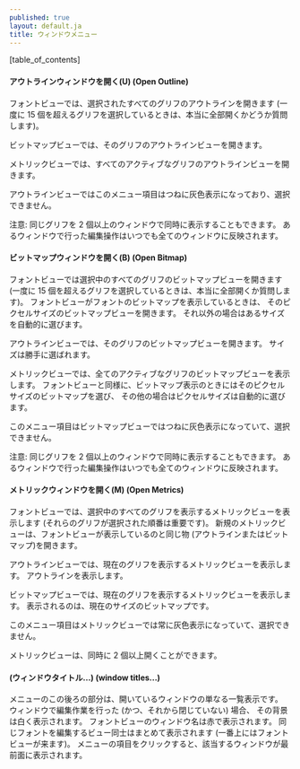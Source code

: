 ```yaml
---
published: true
layout: default.ja
title: ウィンドウメニュー
---
```

<!--
published: true
layout: default
title: The Window Menu
-->

[table_of_contents]


<!--
#### Open Outline
-->
#### アウトラインウィンドウを開く(U) (Open Outline)

<!--
In the font view this will open outline views on all selected glyphs (if
there are more than 15 or so it will ask whether you really meant to do
that).
-->
フォントビューでは、選択されたすべてのグリフのアウトラインを開きます
(一度に 15 個を超えるグリフを選択しているときは、本当に全部開くかどうか質問します)。

<!--
In the bitmap view it will open an outline view on the current glyph.
-->
ビットマップビューでは、そのグリフのアウトラインビューを開きます。

<!--
In the metrics view it will open an outline view on whatever glyph is
active.
-->
メトリックビューでは、すべてのアクティブなグリフのアウトラインビューを開きます。

<!--
This menu item is always grey in an outline view.
-->
アウトラインビューではこのメニュー項目はつねに灰色表示になっており、選択できません。

<!--
Note: It is possible to have more than one window displaying the same
glyph. Any editing that occurs in one should be reflected in all.
-->
注意: 同じグリフを 2 個以上のウィンドウで同時に表示することもできます。
あるウィンドウで行った編集操作はいつでも全てのウィンドウに反映されます。


<!--
#### Open Bitmap
-->
#### ビットマップウィンドウを開く(B) (Open Bitmap)

<!--
In the font view this will open bitmap views on all selected glyphs (if
there are more than 15 or so it will ask whether you really meant to do
that). If the font view is displaying a bitmap then it will open a
bitmap view showing that pixelsize, otherwise it will pick a pixelsize.
-->
フォントビューでは選択中のすべてのグリフのビットマップビューを開きます
(一度に 15 個を超えるグリフを選択しているときは、本当に全部開くか質問します)。
フォントビューがフォントのビットマップを表示しているときは、
そのピクセルサイズのビットマップビューを開きます。
それ以外の場合はあるサイズを自動的に選びます。

<!--
In the outline view it will open a bitmap view on the current glyph. It
will pick a pointsize.
-->
アウトラインビューでは、そのグリフのビットマップビューを開きます。
サイズは勝手に選ばれます。

<!--
In the metrics view it will open an outline view on whatever glyph is
active, as with the font view, if it is displaying a bitmap it will use
its pixelsize, otherwise it will pick a pixelsize.
-->
メトリックビューでは、全てのアクティブなグリフのビットマップビューを表示します。
フォントビューと同様に、ビットマップ表示のときにはそのピクセルサイズのビットマップを選び、
その他の場合はピクセルサイズは自動的に選びます。

<!--
This menu item is always grey in an bitmap view.
-->
このメニュー項目はビットマップビューではつねに灰色表示になっていて、選択できません。

<!--
Note: It is possible to have more than one window displaying the same
glyph. Any editing that occurs in one should be reflected in all.
-->
注意: 同じグリフを 2 個以上のウィンドウで同時に表示することもできます。
あるウィンドウで行った編集操作はいつでも全てのウィンドウに反映されます。


<!--
#### Open Metrics
-->
#### メトリックウィンドウを開く(M) (Open Metrics)

<!--
In the font view it will open a metrics view displaying all selected
glyphs (the order in which you selected those glyphs is important). The
new metrics view will display whatever the font view displays (outline
or bitmap).
-->
フォントビューでは、選択中のすべてのグリフを表示するメトリックビューを表示します
(それらのグリフが選択された順番は重要です)。
新規のメトリックビューは、フォントビューが表示しているのと同じ物
(アウトラインまたはビットマップ)を開きます。

<!--
In the outline view it will open a metrics view displaying the current
glyph. The display will be an outline.
-->
アウトラインビューでは、現在のグリフを表示するメトリックビューを表示します。
アウトラインを表示します。

<!--
In the bitmap view it will open a metrics view displaying the current
glyph. The display will be a bitmap in the current size.
-->
ビットマップビューでは、現在のグリフを表示するメトリックビューを表示します。
表示されるのは、現在のサイズのビットマップです。

<!--
This menu item is always grey in the metrics view.
-->
このメニュー項目はメトリックビューでは常に灰色表示になっていて、選択できません。

<!--
It is possible to have more than one metrics view open at a time.
-->
メトリックビューは、同時に 2 個以上開くことができます。


<!--
#### (window titles...)
-->
#### (ウィンドウタイトル...) (window titles...)

<!--
After that the window menu is just a list of all the open windows. If
the window has been changed (and not saved since) then it has a white
background. The names of font views are in red. Views connected to a
given font will all be displayed together (with the font view on top).
Clicking on an entry raises that window.
-->
メニューのこの後ろの部分は、開いているウィンドウの単なる一覧表示です。
ウィンドウで編集作業を行った (かつ、それから閉じていない) 場合、
その背景は白く表示されます。
フォントビューのウィンドウ名は赤で表示されます。
同じフォントを編集するビュー同士はまとめて表示されます (一番上にはフォントビューが来ます)。
メニューの項目をクリックすると、該当するウィンドウが最前面に表示されます。

